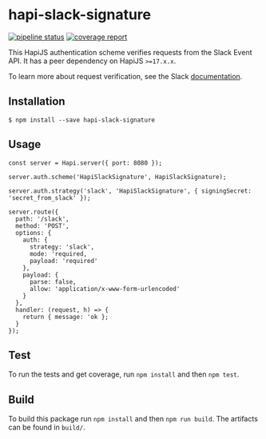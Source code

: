 # hapi-slack-signature

[![pipeline status](https://gitlab.com/lochnguyen/hapi-slack-signature/badges/master/pipeline.svg)](https://gitlab.com/lochnguyen/hapi-slack-signature/commits/master) [![coverage report](https://gitlab.com/lochnguyen/hapi-slack-signature/badges/master/coverage.svg)](https://gitlab.com/lochnguyen/hapi-slack-signature/commits/master)

This HapiJS authentication scheme verifies requests from the Slack Event API. It has a peer dependency on HapiJS `>=17.x.x`.

To learn more about request verification, see the Slack [documentation](https://api.slack.com/docs/verifying-requests-from-slack).

## Installation

```shell
$ npm install --save hapi-slack-signature
```

## Usage

```nodejs
const server = Hapi.server({ port: 8080 });

server.auth.scheme('HapiSlackSignature', HapiSlackSignature);

server.auth.strategy('slack', 'HapiSlackSignature', { signingSecret: 'secret_from_slack' });

server.route({
  path: '/slack',
  method: 'POST',
  options: {
    auth: {
      strategy: 'slack',
      mode: 'required,
      payload: 'required'
    },
    payload: {
      parse: false,
      allow: 'application/x-www-form-urlencoded'
    }
  },
  handler: (request, h) => {
    return { message: 'ok };
  }
});
```

## Test

To run the tests and get coverage, run `npm install` and then `npm test`.

## Build

To build this package run `npm install` and then `npm run build`. The artifacts can be found in `build/`.
